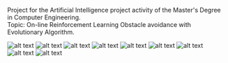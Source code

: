 Project for the Artificial Intelligence project activity of the Master's Degree in Computer Engineering. <br>
Topic: On-line Reinforcement Learning Obstacle avoidance with Evolutionary Algorithm.

![alt text](https://github.com/k-kappa/AttivitaProgettualeIA/blob/main/Documents/AIDOCjpg/AttivitàProgettualeIAKoss_EN_page-0001.jpg?raw=true)
![alt text](https://github.com/k-kappa/AttivitaProgettualeIA/blob/main/Documents/AIDOCjpg/AttivitàProgettualeIAKoss_EN_page-0002.jpg?raw=true)
![alt text](https://github.com/k-kappa/AttivitaProgettualeIA/blob/main/Documents/AIDOCjpg/AttivitàProgettualeIAKoss_EN_page-0003.jpg?raw=true)
![alt text](https://github.com/k-kappa/AttivitaProgettualeIA/blob/main/Documents/AIDOCjpg/AttivitàProgettualeIAKoss_EN_page-0004.jpg?raw=true)
![alt text](https://github.com/k-kappa/AttivitaProgettualeIA/blob/main/Documents/AIDOCjpg/AttivitàProgettualeIAKoss_EN_page-0005.jpg?raw=true)
![alt text](https://github.com/k-kappa/AttivitaProgettualeIA/blob/main/Documents/AIDOCjpg/AttivitàProgettualeIAKoss_EN_page-0006.jpg?raw=true)
![alt text](https://github.com/k-kappa/AttivitaProgettualeIA/blob/main/Documents/AIDOCjpg/AttivitàProgettualeIAKoss_EN_page-0007.jpg?raw=true)
![alt text](https://github.com/k-kappa/AttivitaProgettualeIA/blob/main/Documents/AIDOCjpg/AttivitàProgettualeIAKoss_EN_page-0008.jpg?raw=true)
![alt text](https://github.com/k-kappa/AttivitaProgettualeIA/blob/main/Documents/AIDOCjpg/AttivitàProgettualeIAKoss_EN_page-0009.jpg?raw=true)

